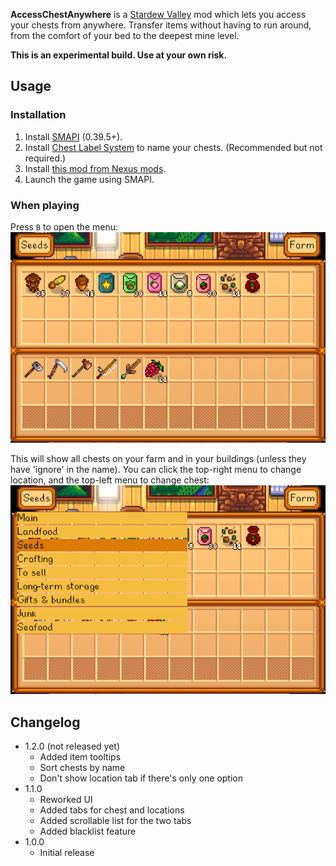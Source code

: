 **AccessChestAnywhere** is a [Stardew Valley](http://stardewvalley.net/) mod which lets you access
your chests from anywhere. Transfer items without having to run around, from the comfort of your bed
to the deepest mine level.

**This is an experimental build. Use at your own risk.**

## Usage
### Installation
1. Install [SMAPI](https://github.com/ClxS/SMAPI) (0.39.5+).
2. Install [Chest Label System](http://www.nexusmods.com/stardewvalley/mods/242/) to name your chests. (Recommended but not required.)
3. Install [this mod from Nexus mods](http://www.nexusmods.com/stardewvalley/mods/257/).
3. Launch the game using SMAPI.

### When playing
Press `B` to open the menu:
![](documentation/usage1.png)

This will show all chests on your farm and in your buildings (unless they have 'ignore' in the name).
You can click the top-right menu to change location, and the top-left menu to change chest:
![](documentation/usage2.png)

## Changelog
* 1.2.0 (not released yet)
  * Added item tooltips
  * Sort chests by name
  * Don't show location tab if there's only one option
* 1.1.0
  * Reworked UI
  * Added tabs for chest and locations
  * Added scrollable list for the two tabs
  * Added blacklist feature
* 1.0.0
  * Initial release